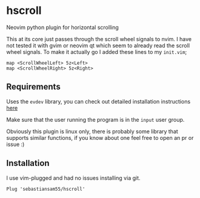 # hscroll
Neovim python plugin for horizontal scrolling

This at its core just passes through the scroll wheel signals to nvim. 
I have not tested it with gvim or neovim qt which seem to already read the scroll wheel signals.
To make it actually go I added these lines to my `init.vim`;

```
map <ScrollWheelLeft> 5z<Left>
map <ScrollWheelRight> 5z<Right>
```


## Requirements
Uses the `evdev` library, you can check out detailed installation instructions [here](https://python-evdev.readthedocs.io/en/latest/install.html)

Make sure that the user running the program is in the `input` user group.

Obviously this plugin is linux only, there is probably some library that supports similar functions, if you know about one feel free to open an pr or issue :)



## Installation
I use vim-plugged and had no issues installing via git.

`Plug 'sebastiansam55/hscroll'`



